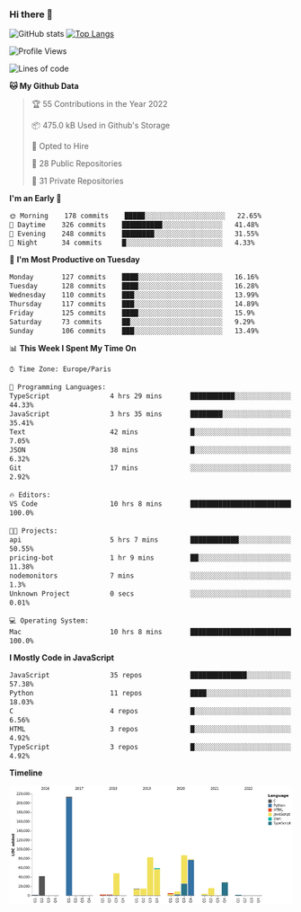 ### Hi there 👋


![GitHub stats](https://github-readme-stats.vercel.app/api?username=eastkap&theme=dark&show_icons=true&count_private=true)
[![Top Langs](https://github-readme-stats.vercel.app/api/top-langs/?username=eastkap&layout=compact)](https://github.com/anuraghazra/github-readme-stats)



<!--START_SECTION:waka-->
![Profile Views](http://img.shields.io/badge/Profile%20Views-1-blue)

![Lines of code](https://img.shields.io/badge/From%20Hello%20World%20I%27ve%20Written-711346%20lines%20of%20code-blue)

**🐱 My Github Data** 

> 🏆 55 Contributions in the Year 2022
 > 
> 📦 475.0 kB Used in Github's Storage 
 > 
> 💼 Opted to Hire
 > 
> 📜 28 Public Repositories 
 > 
> 🔑 31 Private Repositories  
 > 
**I'm an Early 🐤** 

```text
🌞 Morning    178 commits    █████░░░░░░░░░░░░░░░░░░░░   22.65% 
🌆 Daytime    326 commits    ██████████░░░░░░░░░░░░░░░   41.48% 
🌃 Evening    248 commits    ████████░░░░░░░░░░░░░░░░░   31.55% 
🌙 Night      34 commits     █░░░░░░░░░░░░░░░░░░░░░░░░   4.33%

```
📅 **I'm Most Productive on Tuesday** 

```text
Monday       127 commits    ████░░░░░░░░░░░░░░░░░░░░░   16.16% 
Tuesday      128 commits    ████░░░░░░░░░░░░░░░░░░░░░   16.28% 
Wednesday    110 commits    ███░░░░░░░░░░░░░░░░░░░░░░   13.99% 
Thursday     117 commits    ███░░░░░░░░░░░░░░░░░░░░░░   14.89% 
Friday       125 commits    ████░░░░░░░░░░░░░░░░░░░░░   15.9% 
Saturday     73 commits     ██░░░░░░░░░░░░░░░░░░░░░░░   9.29% 
Sunday       106 commits    ███░░░░░░░░░░░░░░░░░░░░░░   13.49%

```


📊 **This Week I Spent My Time On** 

```text
⌚︎ Time Zone: Europe/Paris

💬 Programming Languages: 
TypeScript               4 hrs 29 mins       ███████████░░░░░░░░░░░░░░   44.33% 
JavaScript               3 hrs 35 mins       ████████░░░░░░░░░░░░░░░░░   35.41% 
Text                     42 mins             █░░░░░░░░░░░░░░░░░░░░░░░░   7.05% 
JSON                     38 mins             █░░░░░░░░░░░░░░░░░░░░░░░░   6.32% 
Git                      17 mins             ░░░░░░░░░░░░░░░░░░░░░░░░░   2.92%

🔥 Editors: 
VS Code                  10 hrs 8 mins       █████████████████████████   100.0%

🐱‍💻 Projects: 
api                      5 hrs 7 mins        ████████████░░░░░░░░░░░░░   50.55% 
pricing-bot              1 hr 9 mins         ██░░░░░░░░░░░░░░░░░░░░░░░   11.38% 
nodemonitors             7 mins              ░░░░░░░░░░░░░░░░░░░░░░░░░   1.3% 
Unknown Project          0 secs              ░░░░░░░░░░░░░░░░░░░░░░░░░   0.01%

💻 Operating System: 
Mac                      10 hrs 8 mins       █████████████████████████   100.0%

```

**I Mostly Code in JavaScript** 

```text
JavaScript               35 repos            ██████████████░░░░░░░░░░░   57.38% 
Python                   11 repos            ████░░░░░░░░░░░░░░░░░░░░░   18.03% 
C                        4 repos             █░░░░░░░░░░░░░░░░░░░░░░░░   6.56% 
HTML                     3 repos             █░░░░░░░░░░░░░░░░░░░░░░░░   4.92% 
TypeScript               3 repos             █░░░░░░░░░░░░░░░░░░░░░░░░   4.92%

```


**Timeline**

![Chart not found](https://raw.githubusercontent.com/Eastkap/Eastkap/main/charts/bar_graph.png) 


<!--END_SECTION:waka-->

<!--
**Eastkap/eastkap** is a ✨ _special_ ✨ repository because its `README.md` (this file) appears on your GitHub profile.

Here are some ideas to get you started:

- 🔭 I’m currently working on ...
- 🌱 I’m currently learning ...
- 👯 I’m looking to collaborate on ...
- 🤔 I’m looking for help with ...
- 💬 Ask me about ...
- 📫 How to reach me: ...
- 😄 Pronouns: ...
- ⚡ Fun fact: ...
-->
